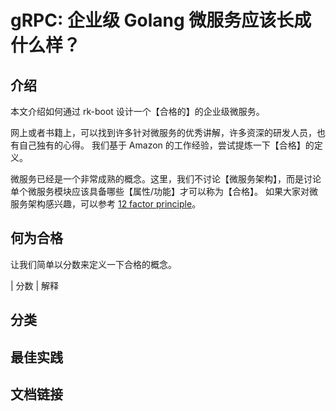 # gRPC: 企业级 Golang 微服务应该长成什么样？

## 介绍
本文介绍如何通过 rk-boot 设计一个【合格的】的企业级微服务。

网上或者书籍上，可以找到许多针对微服务的优秀讲解，许多资深的研发人员，也有自己独有的心得。
我们基于 Amazon 的工作经验，尝试提炼一下【合格】的定义。

微服务已经是一个非常成熟的概念。这里，我们不讨论【微服务架构】，而是讨论单个微服务模块应该具备哪些【属性/功能】才可以称为【合格】。
如果大家对微服务架构感兴趣，可以参考 [12 factor principle](https://dzone.com/articles/12-factor-app-principles-and-cloud-native-microser)。

## 何为合格
让我们简单以分数来定义一下合格的概念。

| 分数 | 解释


## 分类

## 最佳实践

## 文档链接

